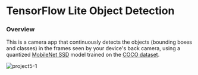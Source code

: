 # TensorFlow Lite Object Detection 

### Overview

This is a camera app that continuously detects the objects (bounding boxes and
classes) in the frames seen by your device's back camera, using a quantized
[MobileNet SSD](https://github.com/tensorflow/models/tree/master/research/object_detection)
model trained on the [COCO dataset](http://cocodataset.org/).









![project5-1](https://user-images.githubusercontent.com/81483016/186063555-9216e02b-acb4-4e16-b812-9c98bfdbf2f1.jpg)

